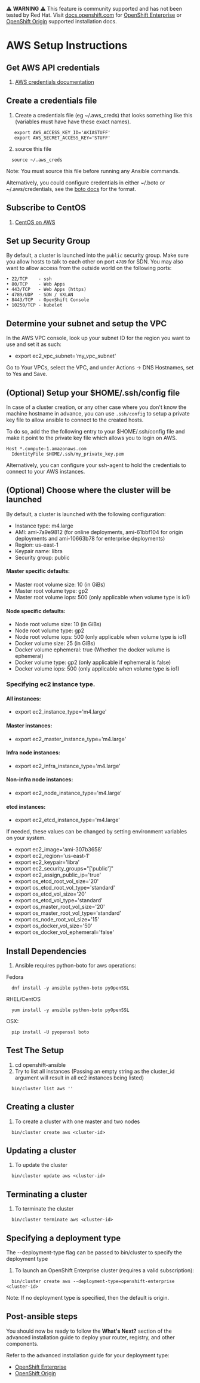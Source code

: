 :warning: **WARNING** :warning: This feature is community supported and has not been tested by Red Hat. Visit [docs.openshift.com](https://docs.openshift.com) for [OpenShift Enterprise](https://docs.openshift.com/enterprise/latest/install_config/install/planning.html) or [OpenShift Origin](https://docs.openshift.org/latest/install_config/install/planning.html) supported installation docs.

AWS Setup Instructions
======================

Get AWS API credentials
-----------------------
1. [AWS credentials documentation](http://docs.aws.amazon.com/AWSSimpleQueueService/latest/SQSGettingStartedGuide/AWSCredentials.html)


Create a credentials file
-------------------------
1. Create a credentials file (eg ~/.aws_creds) that looks something like this (variables must have have these exact names).
```
   export AWS_ACCESS_KEY_ID='AKIASTUFF'
   export AWS_SECRET_ACCESS_KEY='STUFF'
```
2. source this file
```
  source ~/.aws_creds
```
Note: You must source this file before running any Ansible commands.

Alternatively, you could configure credentials in either ~/.boto or ~/.aws/credentials, see the [boto docs](http://docs.pythonboto.org/en/latest/boto_config_tut.html) for the format.

Subscribe to CentOS
-------------------

1. [CentOS on AWS](https://aws.amazon.com/marketplace/pp/B00O7WM7QW)


Set up Security Group
---------------------
By default, a cluster is launched into the `public` security group. Make sure you allow hosts to talk to each other on port `4789` for SDN.
You may also want to allow access from the outside world on the following ports:

```
• 22/TCP    - ssh
• 80/TCP    - Web Apps
• 443/TCP   - Web Apps (https)
• 4789/UDP  - SDN / VXLAN
• 8443/TCP  - OpenShift Console
• 10250/TCP - kubelet
```


Determine your subnet and setup the VPC
---------------------------------------

In the AWS VPC console, look up your subnet ID for the region you want to use and set it as such:

- export ec2_vpc_subnet='my_vpc_subnet'

Go to Your VPCs, select the VPC, and under Actions -> DNS Hostnames, set to Yes and Save.


(Optional) Setup your $HOME/.ssh/config file
-------------------------------------------
In case of a cluster creation, or any other case where you don't know the machine hostname in advance, you can use `.ssh/config`
to setup a private key file to allow ansible to connect to the created hosts.

To do so, add the the following entry to your $HOME/.ssh/config file and make it point to the private key file which allows you to login on AWS.
```
Host *.compute-1.amazonaws.com
  IdentityFile $HOME/.ssh/my_private_key.pem
```

Alternatively, you can configure your ssh-agent to hold the credentials to connect to your AWS instances.

(Optional) Choose where the cluster will be launched
----------------------------------------------------

By default, a cluster is launched with the following configuration:

- Instance type: m4.large
- AMI: ami-7a9e9812 (for online deployments, ami-61bbf104 for origin deployments and ami-10663b78 for enterprise deployments)
- Region: us-east-1
- Keypair name: libra
- Security group: public

#### Master specific defaults:
- Master root volume size: 10 (in GiBs)
- Master root volume type: gp2
- Master root volume iops: 500 (only applicable when volume type is io1)

#### Node specific defaults:
- Node root volume size: 10 (in GiBs)
- Node root volume type: gp2
- Node root volume iops: 500 (only applicable when volume type is io1)
- Docker volume size: 25 (in GiBs)
- Docker volume ephemeral: true (Whether the docker volume is ephemeral)
- Docker volume type: gp2 (only applicable if ephemeral is false)
- Docker volume iops: 500 (only applicable when volume type is io1)

### Specifying ec2 instance type.

#### All instances:

- export ec2_instance_type='m4.large'

#### Master instances:

- export ec2_master_instance_type='m4.large'

#### Infra node instances:

- export ec2_infra_instance_type='m4.large'

#### Non-infra node instances:

- export ec2_node_instance_type='m4.large'

#### etcd instances:

- export ec2_etcd_instance_type='m4.large'

If needed, these values can be changed by setting environment variables on your system.

- export ec2_image='ami-307b3658'
- export ec2_region='us-east-1'
- export ec2_keypair='libra'
- export ec2_security_groups="['public']"
- export ec2_assign_public_ip='true'
- export os_etcd_root_vol_size='20'
- export os_etcd_root_vol_type='standard'
- export os_etcd_vol_size='20'
- export os_etcd_vol_type='standard'
- export os_master_root_vol_size='20'
- export os_master_root_vol_type='standard'
- export os_node_root_vol_size='15'
- export os_docker_vol_size='50'
- export os_docker_vol_ephemeral='false'

Install Dependencies
--------------------
1. Ansible requires python-boto for aws operations:

Fedora
```
  dnf install -y ansible python-boto pyOpenSSL
```

RHEL/CentOS
```
  yum install -y ansible python-boto pyOpenSSL
```
OSX:
```
  pip install -U pyopenssl boto
```


Test The Setup
--------------
1. cd openshift-ansible
1. Try to list all instances (Passing an empty string as the cluster_id
argument will result in all ec2 instances being listed)
```
  bin/cluster list aws ''
```

Creating a cluster
------------------
1. To create a cluster with one master and two nodes
```
  bin/cluster create aws <cluster-id>
```

Updating a cluster
---------------------
1. To update the cluster
```
  bin/cluster update aws <cluster-id>
```

Terminating a cluster
---------------------
1. To terminate the cluster
```
  bin/cluster terminate aws <cluster-id>
```

Specifying a deployment type
---------------------------
The --deployment-type flag can be passed to bin/cluster to specify the deployment type
1. To launch an OpenShift Enterprise cluster (requires a valid subscription):
```
  bin/cluster create aws --deployment-type=openshift-enterprise <cluster-id>
```
Note: If no deployment type is specified, then the default is origin.


## Post-ansible steps

You should now be ready to follow the **What's Next?** section of the advanced installation guide to deploy your router, registry, and other components.

Refer to the advanced installation guide for your deployment type:

* [OpenShift Enterprise](https://docs.openshift.com/enterprise/latest/install_config/install/advanced_install.html#what-s-next)
* [OpenShift Origin](https://docs.openshift.org/latest/install_config/install/advanced_install.html#what-s-next)
